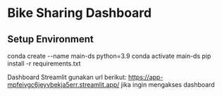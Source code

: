 # Bike Sharing Dashboard 
## Setup Environment
conda create --name main-ds python=3.9
conda activate main-ds
pip install -r requirements.txt


Dashboard Streamlit 
gunakan url berikut: https://app-mpfeivgc6jeyvbekja5err.streamlit.app/
jika ingin mengakses dashboard
